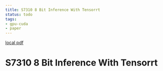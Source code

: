 ```yaml
---
title: S7310 8 Bit Inference With Tensorrt
status: todo
tags:
- gpu-cuda
- paper
---
```


[local pdf](../../../pdfs/s7310-8-bit-inference-with-tensorrt.pdf)

# S7310 8 Bit Inference With Tensorrt
